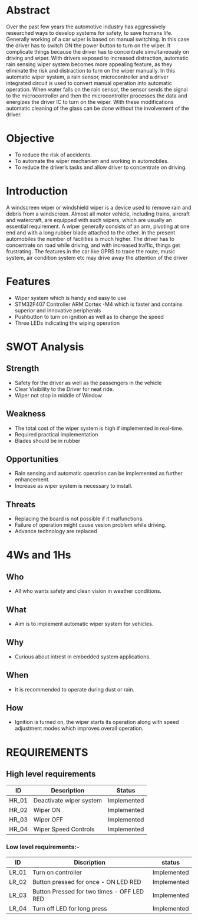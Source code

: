 # Abstract
Over the past few years the automotive industry has aggressively researched ways to develop systems for safety, to save humans life. Generally working of a car wiper is based on manual switching. In this case the driver has to switch ON the power button to turn on the wiper. It complicate things because the driver has to concentrate simultaneously on driving and wiper. With drivers exposed to increased distraction, automatic rain sensing wiper system becomes more appealing feature, as they eliminate the risk and distraction to turn on the wiper manually. In this automatic wiper system, a rain sensor, microcontroller and a driver integrated circuit is used to convert manual operation into automatic operation. When water falls on the rain sensor, the sensor sends the signal to the microcontroller and then the microcontroller processes the data and energizes the driver IC to turn on the wiper. With these modifications automatic cleaning of the glass can be done without the involvement of the driver.

# Objective
- To reduce the risk of accidents.
- To automate the wiper mechanism and working in automobiles.
- To reduce the driver’s tasks and allow driver to concentrate on driving.

# Introduction
A windscreen wiper or  windshield wiper  is a  device used  to remove rain and debris from a windscreen.  Almost  all motor  vehicle,  including    trains,    aircraft  and watercraft, are equipped  with  such  wipers,  which  are  usually  an  essential requirement. A wiper generally consists of an arm, pivoting at one end and with a long rubber blade attached to the other.
In  the  present  automobiles  the  number  of  facilities  is much  higher.  The  driver  has  to  concentrate  on  road  while driving,  and   with    increased   traffic,   things   get    frustrating. The features in the car like GPRS to trace the route, music system,  air  condition  system  etc  may  drive  away  the attention  of  the  driver
# Features
- Wiper system which is handy and easy to use
- STM32F407 Controller ARM Cortex -M4 which is faster and contains superior and innovative peripherals
- Pushbutton to turn on ignition as well as to change the speed
- Three LEDs indicating the wiping operation
# SWOT Analysis
## Strength
- Safety for the driver as well as the passengers in the vehicle
- Clear Visibility to the Driver for neat ride.
- Wiper not stop in middle of Window
## Weakness
- The total cost of the wiper system is high if implemented in real-time.
- Required practical implementation
- Blades should be in rubber
## Opportunities
- Rain sensing and automatic operation can be implemented as further enhancement.
- Increase as wiper system is necessary to install.
## Threats
- Replacing the board is not possible if it malfunctions.
- Failure of operation might cause vesion problem while driving.
- Advance technology are replaced
# 4Ws and 1Hs
## Who
- All who wants safety and clean vision in weather conditions.
## What
- Aim is to implement automatic wiper system for vehicles.
## Why
- Curious about intrest in embedded system applications.
## When
- It is recommended to operate during dust or rain.
## How
- Ignition is turned on, the wiper starts its operation along with speed adjustment modes which improves overall operation.
# REQUIREMENTS
## High level requirements
| ID | Description | Status |
| --- | --- | --- | 
| HR_01 | Deactivate wiper system |	Implemented |
| HR_02 |	Wiper ON |	Implemented |
| HR_03 |	Wiper OFF |	Implemented |
| HR_04 |	Wiper Speed Controls |	Implemented |

### Low level requirements:-

|  ID  |             Discription                          |    status   |
|------|--------------------------------------------------|-------------|
|LR_01 | Turn on controller                          | Implemented |
|LR_02 | Button pressed for once - ON LED RED                             | Implemented |
|LR_03 | Button Pressed for two times - OFF LED RED                              | Implemented|
|LR_04 | Turn off LED for long press                  | Implemented |

